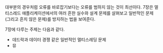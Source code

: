 
대부분의 경우처럼 오류를 바로잡기보다는 오류를 범하지 않는 것이 최선이다. 7장은 멀티스레드 애플리케이션에서의 여러 흔한 실수와 설계 문제를 살펴보고 일반적인 문제(그리고 흔치 않은 문제)를 방지하는 법을 보여준다.

7장에 다루는 주제는 다음과 같다.

- 데드락과 데이터 경쟁 같은 일반적인 멀티스레딩 문제
- 뮤